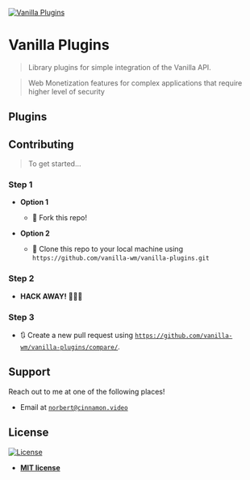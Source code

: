 <a href="https//admin.vanilla.so"><img src="https://admin.vanilla.so/icons/apple-icon.png" alt="Vanilla Plugins"></a>

# Vanilla Plugins

> Library plugins for simple integration of the Vanilla API.

> Web Monetization features for complex applications that require higher level of security


## Plugins


## Contributing

> To get started...

### Step 1

- **Option 1**
    - 🍴 Fork this repo!

- **Option 2**
    - 👯 Clone this repo to your local machine using `https://github.com/vanilla-wm/vanilla-plugins.git`

### Step 2

- **HACK AWAY!** 🔨🔨🔨

### Step 3

- 🔃 Create a new pull request using <a href="https://github.com/vanilla-wm/vanilla-plugins/compare/" target="_blank">`https://github.com/vanilla-wm/vanilla-plugins/compare/`</a>.

## Support

Reach out to me at one of the following places!

- Email at <a href="mailto:norbert@cinnamon.video" target="_blank">`norbert@cinnamon.video`</a>

## License

[![License](http://img.shields.io/:license-mit-blue.svg?style=flat-square)](http://badges.mit-license.org)

- **[MIT license](http://opensource.org/licenses/mit-license.php)**
